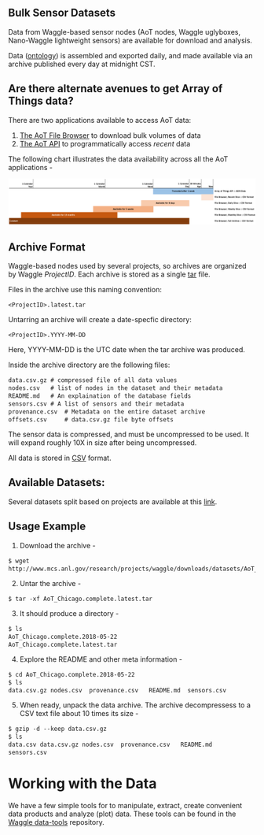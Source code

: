 <!--
waggle_topic=/data_analysis/datasets,"Sensor Datasets"
-->

## Bulk Sensor Datasets

Data from Waggle-based sensor nodes (AoT nodes, Waggle uglyboxes, Nano-Waggle lightweight sensors) are available for download and analysis. 

Data ([ontology](https://github.com/waggle-sensor/beehive-server/blob/master/publishing-tools/projects/AoT_Chicago.complete/sensors.csv)) is assembled and exported daily, and made available via an archive published every day at midnight CST.  

## Are there alternate avenues to get Array of Things data?

There are two applications available to access AoT data:

1. [The AoT File Browser](https://aot-file-browser.plenar.io/) to download bulk volumes of data
2. [The AoT API](https://api-of-things.plenar.io/) to programmatically access _recent_ data

The following chart illustrates the data availability across all the AoT applications - 

![](./aot-data-timeline.png)

## Archive Format

Waggle-based nodes used by several projects, so archives are organized by Waggle *ProjectID*.  Each archive is stored as a single [tar](https://en.wikipedia.org/wiki/Tar_(computing)) file. 

Files in the archive use this naming convention:

```
<ProjectID>.latest.tar
```

Untarring an archive will create a date-specfic directory:

```    
<ProjectID>.YYYY-MM-DD
```

Here, YYYY-MM-DD is the UTC date when the tar archive was produced. 

Inside the archive directory are the following files:

```
data.csv.gz	# compressed file of all data values
nodes.csv	# list of nodes in the dataset and their metadata
README.md	# An explaination of the database fields 
sensors.csv	# A list of sensors and their metadata
provenance.csv	# Metadata on the entire dataset archive
offsets.csv     # data.csv.gz file byte offsets
```

The sensor data is compressed, and must be uncompressed to be used.  It will expand roughly 10X in size after being uncompressed.

All data is stored in [CSV](https://en.wikipedia.org/wiki/Comma-separated_values) format.

## Available Datasets: 

Several datasets split based on projects are available at this [link](http://www.mcs.anl.gov/research/projects/waggle/downloads/datasets/index.php).

## Usage Example 

1. Download the archive - 
```
$ wget http://www.mcs.anl.gov/research/projects/waggle/downloads/datasets/AoT_Chicago.complete.latest.tar
```

2. Untar the archive - 
```
$ tar -xf AoT_Chicago.complete.latest.tar
```

3. It should produce a directory - 
```
$ ls 
AoT_Chicago.complete.2018-05-22
AoT_Chicago.complete.latest.tar

```

4. Explore the README and other meta information - 
```
$ cd AoT_Chicago.complete.2018-05-22
$ ls 
data.csv.gz nodes.csv  provenance.csv   README.md  sensors.csv 
```

5. When ready, unpack the data archive. The archive decompressess to a 
CSV text file about 10 times its size -  

```
$ gzip -d --keep data.csv.gz
$ ls 
data.csv data.csv.gz nodes.csv  provenance.csv   README.md  sensors.csv 
```

# Working with the Data
We have a few simple tools for to manipulate, extract, create convenient data products and analyze (plot) data. These 
tools can be found in the [Waggle data-tools](https://github.com/waggle-sensor/data-tools) repository. 
